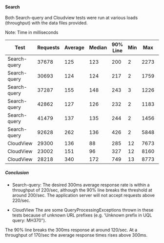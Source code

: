 #### Search

Both Search-query and Cloudview tests were run at various loads (throughput) with the data files provided.

Note: Time in milliseconds

| Test            | Requests  | Average | Median |  90% Line | Min  | Max   | Error | Throughput |
| --------        | --------- | ------- | ------ | -------- | ---  | ---    | ----- | ---------- |
| Search-query    | 37678     | 125     | 123    |  200     | 2    | 2273   | 0.00% | 99.3/sec   |
| Search-query    | 30693     | 124     | 124    |  217     | 2    | 1759   | 0.00% | 147.3/sec  |
| Search-query    | 37287     | 155     | 148    |  243     | 3    | 1226   | 0.00% | 157.4/sec  |
| Search-query    | 42862     | 127     | 126    |  232     | 2    | 1183   | 0.00% | 177.0/sec  |
| Search-query    | 41479     | 137     | 135    |  244     | 2    | 1456   | 0.00% | 185.9/sec  |
| Search-query    | 92628     | 262     | 136    |  426     | 2    | 5848   | 0.00% | 218/4/sec  |
| CloudView       | 29300     | 136     | 88     |  285     | 12   | 7673   | 0.47% | 100.6/sec  |
| CloudView       | 23002     | 151     | 96     |  327     | 12   | 8160   | 0.47% | 119.7/sec  |
| CloudView       | 28218     | 340     | 172    |  749     | 13   | 8773   | 0.47% | 166.8/sec  |



##### Conclusion

* Search-query:
The desired 300ms average response rate is within a throughput of 220/sec,
although the 90% line breaks the threshold at around 200/sec. The application
server will not accept requests above 220/sec.

* CloudView
The are some QueryProcessingExceptions thrown in these tests because of unknown
URL prefixes (e.g. 'Unknown prefix in UQL query: MH370").

The 90% line breaks the 300ms response at around 120/sec. At a throughput of
170/sec the average response times rises above 300ms.
